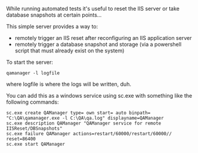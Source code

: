 While running automated tests it's useful to reset the IIS server or take database snapshots at certain points...

This simple server provides a way to:
 - remotely trigger an IIS reset after reconfiguring an IIS application server
 - remotely trigger a database snapshot and storage (via a powershell script that must already exist on the system)

To start the server:
```
qamanager -l logfile
```
where logfile is where the logs will be written, duh.

You can add this as a windows service using sc.exe with something like the following commands:

```azure
sc.exe create QAManager type= own start= auto binpath= "C:\QA\qamanager.exe -l C:\QA\qa.log" displayname=QAManager 
sc.exe description QAManager "QAManager service for remote IISReset/DBSnapshots" 
sc.exe failure QAManager actions=restart/60000/restart/60000// reset=86400 
sc.exe start QAManager 
```